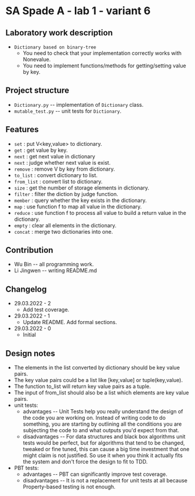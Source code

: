 # SA Spade A - lab 1 - variant 6

## Laboratory work description

- `Dictionary based on binary-tree`
  - You need to check that your implementation correctly works with Nonevalue.
  - You need to implement functions/methods for getting/setting value by key.

## Project structure

- `Dictionary.py` -- implementation of `Dictionary` class.
- `mutable_test.py` -- unit tests for `Dictionary`.

## Features

- `set` : put V<key,value> to dictionary.
- `get` : get value by key.
- `next` : get next value in dictionary
- `next` : judge whether next value is exist.
- `remove` : remove V by key from dictionary.
- `to_list` : convert dictionary to list.
- `from_list` : convert list to dictionary.
- `size` : get the number of storage elements in dictionary.
- `filter` : filter the diction by judge function.
- `member` : query whether the key exists in the dictionary.
- `map` : use function f to map all value in the dictionary.
- `reduce` : use function f to process all value to build a return value in the dictionary.
- `empty` : clear all elements in the dictionary.
- `concat` : merge two dictionaries into one.

## Contribution

- Wu Bin -- all programming work.
- Li Jingwen -- writing README.md

## Changelog

- 29.03.2022 - 2
  - Add test coverage.
- 29.03.2022 - 1
  - Update README. Add formal sections.
- 29.03.2022 - 0
  - Initial

## Design notes

- The elements in the list converted by dictionary should be key value pairs.
- The key value pairs could be a list like [key,value] or tuple(key,value).
- The function to_list will return key value pairs as a tuple.
- The input of from_list should also be a list which elements are key value pairs.
- unit tests:
  - advantages -- Unit Tests help you really understand
  the design of the code you are working on.
  Instead of writing code to do something,
  you are starting by outlining all the conditions
  you are subjecting the code to and
  what outputs you'd expect from that.
  - disadvantages -- For data structures and black box algorithms unit tests would be perfect,
   but for algorithms that tend to be changed,
   tweaked or fine tuned,
   this can cause a big time investment that
   one might claim is not justified.
   So use it when you think it actually fits the system and
   don't force the design to fit to TDD.
- PBT tests:
  - advantages -- PBT can significantly improve test coverage.
  - disadvantages -- It is not a replacement for unit tests at all because Property-based testing is not enough.
